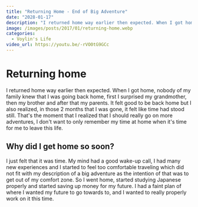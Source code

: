 ```yaml
---
title: "Returning Home - End of Big Adventure"
date: "2028-01-17"
description: "I returned home way earlier then expected. When I got home, nobody of my family knew that I was going back home, first I surprised my grandmother, then my brother and after that my parents. It felt good to be back home but I also realized, in those 2 months that I was gone, it felt like time had stood still. That's the moment that I realized that I should really go on more adventures"
image: /images/posts/2017/01/returning-home.webp
categories:
  - Voylin's Life
video_url: https://youtu.be/-rVO0tG9GCc
---
```


# Returning home

I returned home way earlier then expected. When I got home, nobody of my family knew that I was going back home, first I surprised my grandmother, then my brother and after that my parents. It felt good to be back home but I also realized, in those 2 months that I was gone, it felt like time had stood still. That's the moment that I realized that I should really go on more adventures, I don't want to only remember my time at home when it's time for me to leave this life.

## Why did I get home so soon?

I just felt that it was time. My mind had a good wake-up call, I had many new experiences and I started to feel too comfortable traveling which did not fit with my description of a big adventure as the intention of that was to get out of my comfort zone. So I went home, started studying Japanese properly and started saving up money for my future. I had a faint plan of where I wanted my future to go towards to, and I wanted to really properly work on it this time.